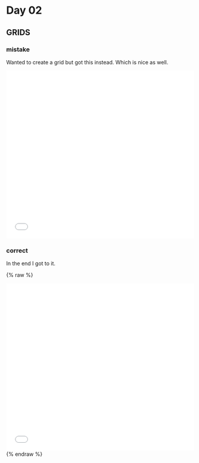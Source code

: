# Day 02

## GRIDS

### mistake

Wanted to create a grid but got this instead. Which is nice as well.

<iframe src="content/day02/01/embed.html" width="100%" height="450" frameborder="no"></iframe>

### correct

In the end I got to it.

{% raw %}
<iframe src="content/day02/02/embed.html" width="100%" height="450" frameborder="no"></iframe>
{% endraw %}

